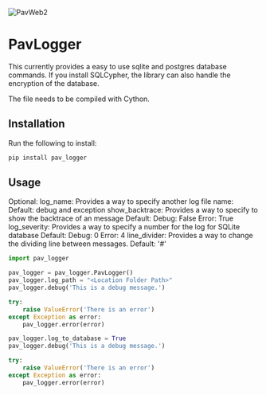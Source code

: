 ![PavWeb2](https://user-images.githubusercontent.com/51343959/58841379-986b4180-8637-11e9-9dd2-219979601ac8.PNG)

# PavLogger

This currently provides a easy to use sqlite and postgres database commands.  If you install SQLCypher, the library can also handle the encryption of the database.

The file needs to be compiled with Cython.

## Installation 
Run the following to install:

```python
pip install pav_logger
```

## Usage
Optional:
    log_name:
        Provides a way to specify another log file name:
        Default: debug and exception
    show_backtrace:
        Provides a way to specify to show the backtrace of an message
        Default:
            Debug: False
            Error: True
    log_severity:
        Provides a way to specify a number for the log for SQLite database
        Default:
            Debug: 0
            Error: 4
    line_divider:
        Provides a way to change the dividing line between messages.
        Default:
            '#'

```python
import pav_logger

pav_logger = pav_logger.PavLogger()
pav_logger.log_path = "<Location Folder Path>"
pav_logger.debug('This is a debug message.')

try:
    raise ValueError('There is an error')
except Exception as error:
    pav_logger.error(error)

pav_logger.log_to_database = True
pav_logger.debug('This is a debug message.')

try:
    raise ValueError('There is an error')
except Exception as error:
    pav_logger.error(error)
            
```